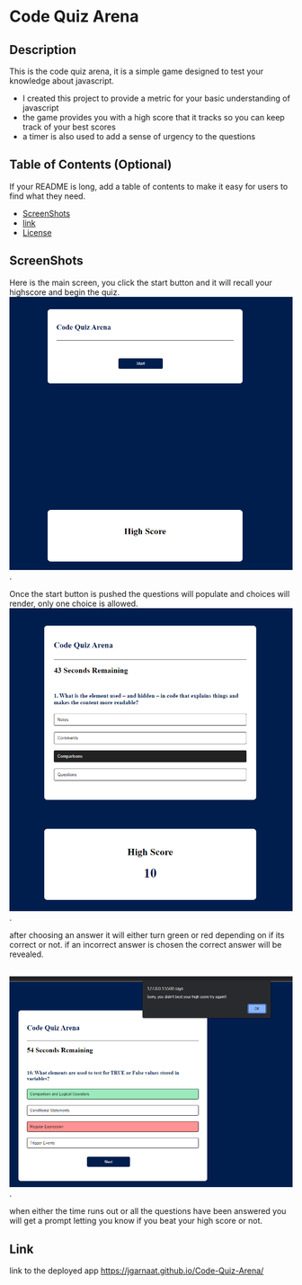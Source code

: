 # Code Quiz Arena

## Description

This is the code quiz arena, it is a simple game designed to test your knowledge about javascript.

- I created this project to provide a metric for your basic understanding of javascript
- the game provides you with a high score that it tracks so you can keep track of your best scores
- a timer is also used to add a sense of urgency to the questions
## Table of Contents (Optional)

If your README is long, add a table of contents to make it easy for users to find what they need.

- [ScreenShots](#ScreenShots)
- [link](#Link)
- [License](#license)


## ScreenShots

Here is the main screen, you click the start button and it will recall your highscore and begin the quiz.
<br>![main screen](<assets/images/Main Screen.png>).


Once the start button is pushed the questions will populate and choices will render, only one choice is allowed.
<br>![1st question](<assets/images/1st question.png>).

after choosing an answer it will either turn green or red depending on if its correct or not.
if an incorrect answer is chosen the correct answer will be revealed.

<br>![Ending](assets/images/Ending.png).

when either the time runs out or all the questions have been answered you will get a prompt letting you know if you beat your high score or not.


## Link
link to the deployed app
https://jgarnaat.github.io/Code-Quiz-Arena/
